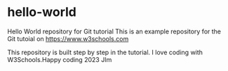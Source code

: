 # hello-world
Hello World repository for Git tutorial
This is an example repository for the Git tutoial on https://www.w3schools.com

This repository is built step by step in the tutorial.
I love coding with W3Schools.Happy coding 2023 JIm
